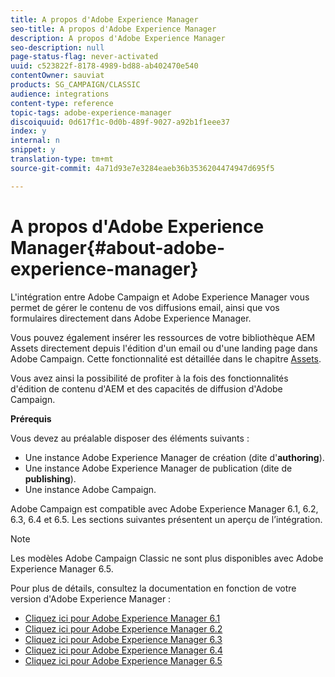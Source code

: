 ```yaml
---
title: A propos d'Adobe Experience Manager
seo-title: A propos d'Adobe Experience Manager
description: A propos d'Adobe Experience Manager
seo-description: null
page-status-flag: never-activated
uuid: c523822f-8178-4989-bd88-ab402470e540
contentOwner: sauviat
products: SG_CAMPAIGN/CLASSIC
audience: integrations
content-type: reference
topic-tags: adobe-experience-manager
discoiquuid: 0d617f1c-0d0b-489f-9027-a92b1f1eee37
index: y
internal: n
snippet: y
translation-type: tm+mt
source-git-commit: 4a71d93e7e3284eaeb36b3536204474947d695f5

---
```



# A propos d&#39;Adobe Experience Manager{#about-adobe-experience-manager}

L&#39;intégration entre Adobe Campaign et Adobe Experience Manager vous permet de gérer le contenu de vos diffusions email, ainsi que vos formulaires directement dans Adobe Experience Manager.

Vous pouvez également insérer les ressources de votre bibliothèque AEM Assets directement depuis l&#39;édition d&#39;un email ou d&#39;une landing page dans Adobe Campaign. Cette fonctionnalité est détaillée dans le chapitre [Assets](../../integrations/using/sharing-assets-with-adobe-experience-cloud.md).

Vous avez ainsi la possibilité de profiter à la fois des fonctionnalités d&#39;édition de contenu d&#39;AEM et des capacités de diffusion d&#39;Adobe Campaign.

**Prérequis**

Vous devez au préalable disposer des éléments suivants :

* Une instance Adobe Experience Manager de création (dite d&#39;**authoring**).
* Une instance Adobe Experience Manager de publication (dite de **publishing**).
* Une instance Adobe Campaign.

Adobe Campaign est compatible avec Adobe Experience Manager 6.1, 6.2, 6.3, 6.4 et 6.5. Les sections suivantes présentent un aperçu de l’intégration.

>[!NOTE]
>
>Les modèles Adobe Campaign Classic ne sont plus disponibles avec Adobe Experience Manager 6.5.

Pour plus de détails, consultez la documentation en fonction de votre version d&#39;Adobe Experience Manager :

* [Cliquez ici pour Adobe Experience Manager 6.1](https://docs.adobe.com/docs/en/aem/6-1/administer/integration/marketing-cloud/campaign/campaignonpremise.html)
* [Cliquez ici pour Adobe Experience Manager 6.2](https://docs.adobe.com/docs/en/aem/6-2/administer/integration/marketing-cloud/campaign/campaignonpremise.html)
* [Cliquez ici pour Adobe Experience Manager 6.3](https://helpx.adobe.com/experience-manager/6-3/sites/administering/using/campaignonpremise.html)
* [Cliquez ici pour Adobe Experience Manager 6.4](https://helpx.adobe.com/experience-manager/6-4/sites/administering/using/campaignonpremise.html)
* [Cliquez ici pour Adobe Experience Manager 6.5](https://helpx.adobe.com/experience-manager/6-5/sites/administering/using/campaignonpremise.html)
